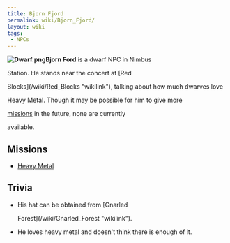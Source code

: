 ```yaml
---
title: Bjorn Fjord
permalink: wiki/Bjorn_Fjord/
layout: wiki
tags:
 - NPCs
---
```


**![](Dwarf.png "Dwarf.png")Bjorn Ford** is a dwarf NPC in Nimbus
Station. He stands near the concert at [Red
Blocks](/wiki/Red_Blocks "wikilink"), talking about how much dwarves love
Heavy Metal. Though it may be possible for him to give more
[missions](mission "wikilink") in the future, none are currently
available.

## Missions

-   [Heavy Metal](/wiki/Heavy_Metal "wikilink")

## Trivia

-   His hat can be obtained from [Gnarled
    Forest](/wiki/Gnarled_Forest "wikilink").
-   He loves heavy metal and doesn't think there is enough of it.

